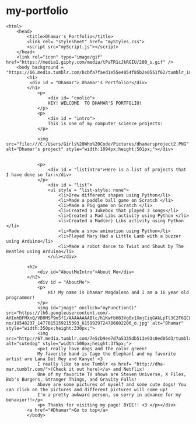 # my-portfolio
<!DOCTYPE html>
	<html>
		<head>
			<title>Dhamar's Portfolio</title>
			<link rel= "stylesheet" href= "myStyles.css">
			<script src="myScript.js"></script>
		</head>
		<link rel="icon" type="image/gif" href="https://media1.giphy.com/media/tPaTR1cJkRGIU/200_s.gif" />
		<body background = "https://66.media.tumblr.com/bcbfa7faed1e55e4054f85b2e0551f62/tumblr_inline_mrww1cjUNW1qz4rgp.gif">
			<h1>
			 <div id = "Dhamar"> Dhamar's Portfolio!</div>
			</h1>
				<p>
					<div id= "coolio"> 
					HEY! WELCOME  TO DHAMAR'S PORTFOLIO!
				</p>
				<p> 
					<div id = "intro">
					This is one of my computer science projects:
				</p>
				
				<img src="file:///C:/Users/Girls%20Who%20Code/Pictures/dhamarsproject2.PNG" alt="Dhamar's project" style="width:1094px;height:501px;"></div>
				
				
				<p>
					<div id = "listintro">Here is a list of projects that I have done so far:</div>
				</p>
					<div id = "list">
					<ul style = "list-style: none">
						<li>Drew different shapes using Python</li>
						<li>Made a paddle ball game on Scratch </li>
						<li>Made a Pig game on Scratch </li>
						<li>Created a Jukebox that played 3 songs</li>
						<li>Created a Mad Libs activity using Python </li>
						<li>Created a Mad(er) Libs activity using Python </li>
						<li>Made a snow animation using Python</li>
						<li>Played Mary Had a Little Lamb with a buzzer using Arduino</li>
						<li>Made a robot dance to Twist and Shout by The Beatles using Arduino</li>
					</ul></div>

			<h2>
				<div id="AboutMeIntro">About Me</div>
			</h2>
				<div id = "AboutMe">
				<p>
					Hi! My name is Dhamar Magdaleno and I am a 16 year old programmer!
				</p>
				<img id="image" onclick="myFunction()" src="https://lh6.googleusercontent.com/-AHImhBFMXnQ/VB0MSP9mSfI/AAAAAAAABlc/h1KwfbH83Vg0x1XmjCiqGAkLpTl3C2F6QCL0B/s591-no/10548237_1477015159215393_6159929724786602206_o.jpg" alt="Dhamar" style="width:350px;height:330px;">
				<img src="http://67.media.tumblr.com/7e5cb9ee7d7a5335db513e93c0ed05d3/tumblr_o5vexspNWP1tvso1qo1_500.gif" alt="cutedog" style="width:500px;height:375px;">
				<p>I really love dogs and the color green!
				My favorite band is Cage the Elephant and my favorite artist are Lana Del Rey and Kanye! <3 
				I really like to use Tumblr <a href= "http://dha-mar.tumblr.com/">(Check it out here)</a> and Netflix! 
				One of my favorite TV shows are Steven Universe, X Files, Bob's Burgers, Stranger Things, and Gravity Falls!
				Above are some pictures of myself and some cute dogs! You can click on the pictures and different pictures will come up! 
				I'm a pretty awkward person, so sorry in advance for my behavior!!</p>
				<p> Thanks for visiting my page! BYEE!! <3 </p></div>
			<a href="#Dhamar">Go to top</a>
			</body>
